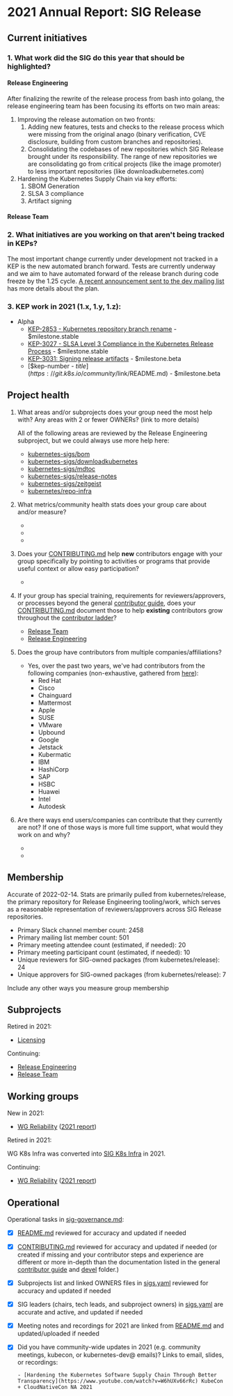 # 2021 Annual Report: SIG Release

## Current initiatives

### 1. What work did the SIG do this year that should be highlighted?

#### Release Engineering

After finalizing the rewrite of the release process from bash into golang,
the release engineering team has been focusing its efforts on two main
areas:

   1. Improving the release automation on two fronts:
      1. Adding new features, tests and checks to the release process which
         were missing from the original anago (binary verification, CVE
         disclosure, building from custom branches and repositories).
      1. Consolidating the codebases of new repositories which SIG Release
         brought under its responsibility. The range of new repositories we
         are consolidating go from critical projects (like the image promoter)
         to less important repositories (like downloadkubernetes.com) 
   1. Hardening the Kubernetes Supply Chain via key efforts:
      1. SBOM Generation
      1. SLSA 3 compliance
      1. Artifact signing 

#### Release Team

### 2. What initiatives are you working on that aren't being tracked in KEPs?

The most important change currently under development not tracked in a KEP is
the new automated branch forward. Tests are currently underway and we aim to
have automated forward of the release branch during code freeze by the 1.25 cycle.
[A recent announcement sent to the dev mailing list](https://groups.google.com/a/kubernetes.io/g/dev/c/qbHPJjUF3s8)
has more details about the plan.

### 3. KEP work in 2021 (1.x, 1.y, 1.z):

<!--
In future, this will be generated from kubernetes/enhancements kep.yaml files
1. with SIG as owning-sig or in participating-sigs
2. listing 1.x, 1.y, or 1.z in milestones or in latest-milestone
-->

   - Alpha
     - [KEP-2853 - Kubernetes repository branch rename](https://github.com/kubernetes/enhancements/blob/master/keps/sig-release/2853-k-core-branch-rename/README.md) - $milestone.stable
     - [KEP-3027 - SLSA Level 3 Compliance in the Kubernetes Release Process](https://github.com/kubernetes/enhancements/blob/master/keps/sig-release/3027-slsa-compliance/README.md) - $milestone.stable
     - [KEP-3031: Signing release artifacts](https://github.com/kubernetes/enhancements/blob/master/keps/sig-release/3031-signing-release-artifacts/README.mdhttps://git.k8s.io/community/$link/README.md) - $milestone.beta
     - [$kep-number - $title](https://git.k8s.io/community/$link/README.md) - $milestone.beta

## Project health

1. What areas and/or subprojects does your group need the most help with?
   Any areas with 2 or fewer OWNERs? (link to more details)

   All of the following areas are reviewed by the Release Engineering
   subproject, but we could always use more help here:

   - [kubernetes-sigs/bom](https://github.com/kubernetes-sigs/bom/blob/main/OWNERS)
   - [kubernetes-sigs/downloadkubernetes](https://github.com/kubernetes-sigs/downloadkubernetes/blob/master/OWNERS)
   - [kubernetes-sigs/mdtoc](https://github.com/kubernetes-sigs/mdtoc/blob/master/OWNERS)
   - [kubernetes-sigs/release-notes](https://github.com/kubernetes-sigs/release-notes/blob/master/OWNERS)
   - [kubernetes-sigs/zeitgeist](https://github.com/kubernetes-sigs/zeitgeist/blob/master/OWNERS)
   - [kubernetes/repo-infra](https://github.com/kubernetes/repo-infra/blob/master/OWNERS)

2. What metrics/community health stats does your group care about and/or measure?

   -
   -
   -

3. Does your [CONTRIBUTING.md] help **new** contributors engage with your group specifically by pointing
   to activities or programs that provide useful context or allow easy participation?

   -

4. If your group has special training, requirements for reviewers/approvers, or processes beyond the general [contributor guide],
   does your [CONTRIBUTING.md] document those to help **existing** contributors grow throughout the [contributor ladder]?

   - [Release Team](https://github.com/kubernetes/sig-release/tree/master/release-team)
   - [Release Engineering](https://github.com/kubernetes/sig-release/tree/master/release-engineering)

5. Does the group have contributors from multiple companies/affiliations?

   - Yes, over the past two years, we've had contributors from the following companies (non-exhaustive, gathered from [here](https://k8s.devstats.cncf.io/d/55/company-prs-in-repository-groups?orgId=1&var-period_name=Last%202%20years&var-repogroups=SIG%20Release&var-repos=All&var-companies=All&var-countries=All)):
     - Red Hat
     - Cisco
     - Chainguard
     - Mattermost
     - Apple
     - SUSE
     - VMware
     - Upbound
     - Google
     - Jetstack
     - Kubermatic
     - IBM
     - HashiCorp
     - SAP
     - HSBC
     - Huawei
     - Intel
     - Autodesk

6. Are there ways end users/companies can contribute that they currently are not?
   If one of those ways is more full time support, what would they work on and why?

   -
   -

## Membership

Accurate of 2022-02-14.
Stats are primarily pulled from kubernetes/release, the primary repository for
Release Engineering tooling/work, which serves as a reasonable representation
of reviewers/approvers across SIG Release repositories.

- Primary Slack channel member count: 2458
- Primary mailing list member count: 501
- Primary meeting attendee count (estimated, if needed): 20
- Primary meeting participant count (estimated, if needed): 10
- Unique reviewers for SIG-owned packages (from kubernetes/release): 24
- Unique approvers for SIG-owned packages (from kubernetes/release): 7

Include any other ways you measure group membership

## Subprojects

Retired in 2021:

- [Licensing](https://git.k8s.io/community/sig-release#licensing)

Continuing:

- [Release Engineering](https://git.k8s.io/community/sig-release#release-engineering)
- [Release Team](https://git.k8s.io/community/sig-release#release-team)

## Working groups

New in 2021:

- [WG Reliability](https://git.k8s.io/community/wg-reliability/) ([2021 report](https://git.k8s.io/community/wg-reliability/annual-report-2021.md))

Retired in 2021:

WG K8s Infra was converted into [SIG K8s Infra](https://git.k8s.io/community/sig-k8s-infra) in 2021.

Continuing:

- [WG Reliability](https://git.k8s.io/community/wg-reliability/) ([2021 report](https://git.k8s.io/community/wg-reliability/annual-report-2021.md))

## Operational

Operational tasks in [sig-governance.md]:

- [x] [README.md] reviewed for accuracy and updated if needed
- [x] [CONTRIBUTING.md] reviewed for accuracy and updated if needed
      (or created if missing and your contributor steps and experience are different or more
      in-depth than the documentation listed in the general [contributor guide] and [devel] folder.)
- [x] Subprojects list and linked OWNERS files in [sigs.yaml] reviewed for accuracy and updated if needed
- [x] SIG leaders (chairs, tech leads, and subproject owners) in [sigs.yaml] are accurate and active, and updated if needed
- [x] Meeting notes and recordings for 2021 are linked from [README.md] and updated/uploaded if needed
- [x] Did you have community-wide updates in 2021 (e.g. community meetings, kubecon, or kubernetes-dev@ emails)? Links to email, slides, or recordings:

      - [Hardening the Kubernetes Software Supply Chain Through Better Transparency](https://www.youtube.com/watch?v=W6hUXv66rRc) KubeCon + CloudNativeCon NA 2021

[CONTRIBUTING.md]: https://git.k8s.io/community/sig-release/CONTRIBUTING.md
[contributor ladder]: https://git.k8s.io/community/community-membership.md
[sig-governance.md]: https://git.k8s.io/community/committee-steering/governance/sig-governance.md
[README.md]: https://git.k8s.io/community/sig-release/README.md
[sigs.yaml]: https://git.k8s.io/community/sigs.yaml
[contributor guide]: https://git.k8s.io/community/contributors/guide/README.md
[devel]: https://git.k8s.io/community/contributors/devel/README.md
<!-- BEGIN CUSTOM CONTENT -->

<!-- END CUSTOM CONTENT -->

